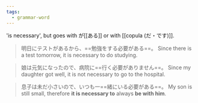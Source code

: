 ```yaml
---
tags:
  - grammar-word
---
```

'is necessary', but goes with が[[ある]] or with [[copula (だ・です)]].
>明日にテストがあるから、==勉強をする必要がある==。
>Since there is a test tomorrow, it is necessary to do studying.

>娘は元気になったので、病院に==行く必要がありません==。
>Since my daughter got well, it is not necessary to go to the hospital.

>息子は未だ小さいので、いつも一==緒にいる必要がある==。
>My son is still small, therefore **it is necessary to** always **be with him**.